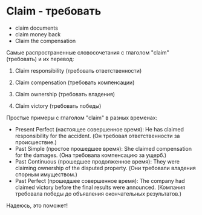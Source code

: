 # Claim - требовать




- claim documents
- claim money back
- Claim the compensation

Самые распространенные словосочетания с глаголом "claim" (требовать) и их перевод:

1. Claim responsibility (требовать ответственности)

1. Claim compensation (требовать компенсации)

1. Claim ownership (требовать владения)

1. Claim victory (требовать победы)

Простые примеры с глаголом "claim" в разных временах:

- Present Perfect (настоящее совершенное время): He has claimed responsibility for the accident. (Он требовал ответственности за происшествие.)
- Past Simple (простое прошедшее время): She claimed compensation for the damages. (Она требовала компенсацию за ущерб.)
- Past Continuous (прошедшее продолженное время): They were claiming ownership of the disputed property. (Они требовали владения спорным имуществом.)
- Past Perfect (прошедшее совершенное время): The company had claimed victory before the final results were announced. (Компания требовала победы до объявления окончательных результатов.)

Надеюсь, это поможет!